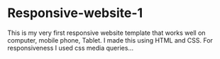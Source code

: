 # Responsive-website-1
This is my very first responsive website template that works well on computer, mobile phone, Tablet. I made this using HTML and CSS.
For responsiveness I used css media queries...
